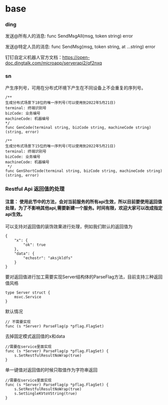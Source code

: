 # base

### ding
发送@所有人的消息:
func SendMsgAll(msg, token string) error

发送@特定人员的消息:
func SendMsg(msg, token string, at ...string) error

钉钉自定义机器人官方文档：https://open-doc.dingtalk.com/microapp/serverapi2/qf2nxq

### sn

产生序列号，可用在分布式环境下产生在不同设备上不会重复的序列号。

```$xslt
/**
生成分布式场景下18位的唯一序列号(可以使用到2022年5月21日)
terminal: 终端识别号
bizCode: 业务编号
machineCode: 机器编号
*/
func GenCode(terminal string, bizCode string, machineCode string) (string, error)

/**
生成分布式场景下15位的唯一序列号(可以使用到2022年5月21日)
terminal: 终端识别号
bizCode: 业务编号
machineCode: 机器编号
 */
func GenShortCode(terminal string, bizCode string, machineCode string) (string, error)

```

### Restful Api 返回值的处理

#### 注意： 使用此节中的方法，会对当前服务的所有api生效，所以目前要使用返回值处理，为了不影响其他api,需要新建一个服务。时间有限，欢迎大家可以改成指定api生效。

可以支持对返回值的装饰效果进行处理，例如我们默认的返回值为
```$xslt
{
    "x": {
        "ok": true
    },
    "data": {
        "echostr": "aksjkldfs"
    }
}
```

要对返回值进行加工需要实现Server结构体的ParseFlag方法，目前支持三种返回值风格
```$xslt
type Server struct {
	msvc.Service
}
```

默认情况
```$xslt
// 不需要实现
func (s *Server) ParseFlag(p *pflag.FlagSet)
```

去掉固定模式返回值的x和data
```$xslt
//需要在service里面实现
func (s *Server) ParseFlag(p *pflag.FlagSet) {
	s.SetRestfulResultNoWrap(true)
}
```

单一键值对返回值的时候只取值作为字符串返回
```$xslt
//需要在service里面实现
func (s *Server) ParseFlag(p *pflag.FlagSet) {
	s.SetRestfulResultNoWrap(true)
	s.SetSingleKVtoVString(true)
}
```
